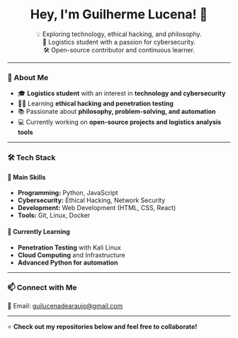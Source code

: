 <h1 align="center">Hey, I'm Guilherme Lucena! 👋</h1>

<p align="center">
  💡 Exploring technology, ethical hacking, and philosophy. <br>
  🚀 Logistics student with a passion for cybersecurity. <br>
  🛠️ Open-source contributor and continuous learner.
</p>

---

### 🚀 About Me  
- 🎓 **Logistics student** with an interest in **technology and cybersecurity**  
- 🏴‍☠️ Learning **ethical hacking and penetration testing**  
- 📚 Passionate about **philosophy, problem-solving, and automation**  
- 💻 Currently working on **open-source projects and logistics analysis tools**  

---

### 🛠 Tech Stack  
#### 🚀 **Main Skills**  
- **Programming:** Python, JavaScript  
- **Cybersecurity:** Ethical Hacking, Network Security  
- **Development:** Web Development (HTML, CSS, React)  
- **Tools:** Git, Linux, Docker  

#### 🔧 **Currently Learning**  
- **Penetration Testing** with Kali Linux  
- **Cloud Computing** and Infrastructure  
- **Advanced Python for automation**  

---

### 📫 Connect with Me  
📧 Email: guilucenadearaujo@gmail.com

---

⭐ **Check out my repositories below and feel free to collaborate!**  

